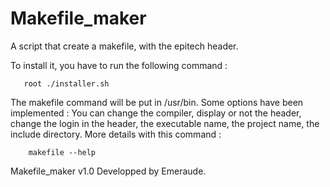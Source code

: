 Makefile_maker
==============

A script that create a makefile, with the epitech header.

To install it, you have to run the following command :

   	   root ./installer.sh

The makefile command will be put in /usr/bin. 
Some options have been implemented : 
You can change the compiler, display or not the header, change the login in the header, the executable name, the project name, the include directory. More details with this command : 

    	makefile --help

Makefile_maker v1.0 
Developped by Emeraude.
